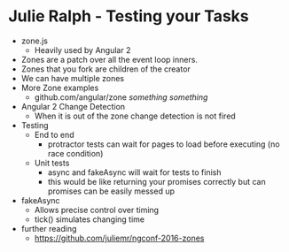 # Julie Ralph - Testing your Tasks

- zone.js
    - Heavily used by Angular 2
- Zones are a patch over all the event loop inners. 
- Zones that you fork are children of the creator
- We can have multiple zones 
- More Zone examples
    - github.com/angular/zone *something something*
- Angular 2 Change Detection
    - When it is out of the zone change detection is not fired 
- Testing
    - End to end
        - protractor tests can wait for pages to load before executing (no race condition)
    - Unit tests
        - async and fakeAsync will wait for tests to finish
        - this would be like returning your promises correctly but can promises can be easily messed up
- fakeAsync
    - Allows precise control over timing
    - tick() simulates changing time 
- further reading
    - https://github.com/juliemr/ngconf-2016-zones
